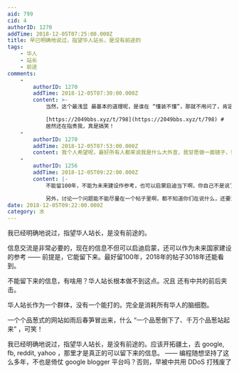 ```yaml
---
aid: 799
cid: 4
authorID: 1270
addTime: 2018-12-05T07:25:00.000Z
title: 早已明确地说过，指望华人站长，是没有前途的
tags:
    - 华人
    - 站长
    - 前途
comments:
    -
        authorID: 1270
        addTime: 2018-12-05T07:30:00.000Z
        content: >-
            当然，这个最浅显 最基本的道理呢，是谁在 “懂装不懂”，那就不用问了，肯定是中共的人  

            [https://2049bbs.xyz/t/798](https://2049bbs.xyz/t/798) #
            居然还在指责我，真是搞笑！
    -
        authorID: 1270
        addTime: 2018-12-05T07:53:00.000Z
        content: 我个人希望呢，最好所有人都来说我是什么大外宣，我甘愿做一面镜子，照出他们的真实容貌
    -
        authorID: 1256
        addTime: 2018-12-05T09:22:00.000Z
        content: |-
            不能留100年，不能为未来建设作参考，也可以启蒙启迪当下啊，你自己不是说了么。

            另外，讨论一个问题能不能尽量在一个帖子里啊，都不知道你们在说什么，还要东找西找的。（累）
date: 2018-12-05T09:22:00.000Z
category: 水
---
```


我已经明确地说过，指望华人站长，是没有前途的。

信息交流是非常必要的，现在的信息不但可以启迪启蒙，还可以作为未来国家建设的参考 —— 前提是，它能留下来。最好留100年，2018年的帖子3018年还能看到。

不能留下来的信息，有啥用？华人站长根本做不到这点。况且 还有中共的前后夹击。

华人站长作为一个群体，没有一个能打的。完全是消耗所有华人的脑细胞。

一个个品葱式的网站如雨后春笋冒出来，什么 “一个品葱倒下了、千万个品葱站起来” ，可笑！

我已经明确地说过，指望华人站长，是没有前途的。应该开拓疆土，去 google, fb, reddit, yahoo ，那里才是真正的可以留下来的信息。 —— 编程随想坚持了这么多年，不也是倚仗 google blogger 平台吗？否则，早被中共用 DDoS 打残废了
